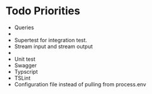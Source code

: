 # Todo Priorities
* Queries
*
* Supertest for integration test.
* Stream input and stream output
*
* Unit test
* Swagger
* Typscript
* TSLint
* Configuration file instead of pulling from process.env
